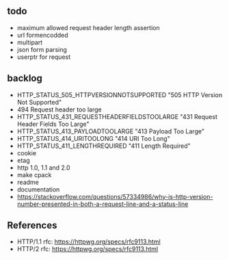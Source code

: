 ## todo
- maximum allowed request header length assertion
- url formencodded 
- multipart
- json form parsing
- userptr for request


## backlog
- HTTP_STATUS_505_HTTPVERSIONNOTSUPPORTED "505 HTTP Version Not Supported"
- 494 Request header too large
- HTTP_STATUS_431_REQUESTHEADERFIELDSTOOLARGE "431 Request Header Fields Too 
  Large"
- HTTP_STATUS_413_PAYLOADTOOLARGE "413 Payload Too Large"
- HTTP_STATUS_414_URITOOLONG "414 URI Too Long"
- HTTP_STATUS_411_LENGTHREQUIRED       "411 Length Required"
- cookie
- etag
- http 1.0, 1.1 and 2.0
- make cpack
- readme
- documentation
- https://stackoverflow.com/questions/57334986/why-is-http-version-number-presented-in-both-a-request-line-and-a-status-line

## References
- HTTP/1.1 rfc: https://httpwg.org/specs/rfc9113.html
- HTTP/2 rfc: https://httpwg.org/specs/rfc9113.html
